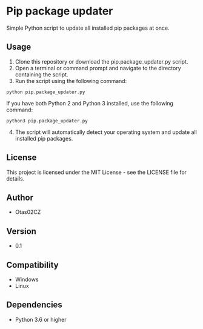 # Pip package updater
Simple Python script to update all installed pip packages at once.

## Usage
1. Clone this repository or download the pip.package_updater.py script.
2. Open a terminal or command prompt and navigate to the directory containing the script.
3. Run the script using the following command:

```
python pip.package_updater.py
```

If you have both Python 2 and Python 3 installed, use the following command:

```
python3 pip.package_updater.py
```

4. The script will automatically detect your operating system and update all installed pip packages.

## License
This project is licensed under the MIT License - see the LICENSE file for details.

## Author
- Otas02CZ

## Version
- 0.1

## Compatibility
- Windows
- Linux

## Dependencies
- Python 3.6 or higher